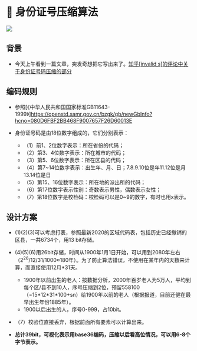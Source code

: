 # 🪪 身份证号压缩算法

<p align="left">
  <a href="https://orca-zhang.github.io/idcmpr" alt='docs'>
    <img src="https://img.shields.io/badge/docs-在线demo点我-green.svg?style=for-the-badge">
  </a>
</p>

## 背景

- 今天上午看到一篇文章，突发奇想把它写出来了。[知乎[invalid s]的评论中关于身份证号码压缩的部分](https://www.zhihu.com/question/551451538/answer/2667817410)

## 编码规则

- 参照[《中华人民共和国国家标准GB11643-1999》]https://openstd.samr.gov.cn/bzgk/gb/newGbInfo?hcno=080D6FBF2BB468F9007657F26D60013E

- 身份证号码是由18位数字组成的，它们分别表示：
  - （1）前1、2位数字表示：所在省份的代码；
  - （2）第3、4位数字表示：所在城市的代码；
  - （3）第5、6位数字表示：所在区县的代码；
  - （4）第7~14位数字表示：出生年、月、日；7.8.9.10位是年11.12位是月13.14位是日
  - （5）第15、16位数字表示：所在地的派出所的代码；
  - （6）第17位数字表示性别：奇数表示男性，偶数表示女性；
  - （7）第18位数字是校检码：校检码可以是0~9的数字，有时也用x表示。

## 设计方案

  - (1)(2)(3)可以考虑打表，参照最新2020的区域代码表，包括历史已经撤销的区县，一共6734个，用13 bit存储。

  - (4)(5)(6)用26bit存储，时间从1900年1月1日开始，可以用到2080年左右（2<sup>26</sup>/12/31/1000≈180年）。为了防止算法错误，不使用在某年内的天数来计算，而直接使用12月*31天。
    - 1900年以前出生的老人：按数据分析，2000年百岁老人为5万人，平均到每个区/县不到10人，序号压缩到2位，预留558100（=15\*12\*31\*100+sn）给1900年以前的老人（根据报道，目前还健在最早出生年份1885年）。
    - 1900以后出生的人，序号0-999，占10bit。

  - （7）校验位直接丢弃，根据前面所有要素可以计算出来。

  - **总计39bit，可视化表示用base36编码，压缩以后看高位情况，可以用6-8个字节表示。**